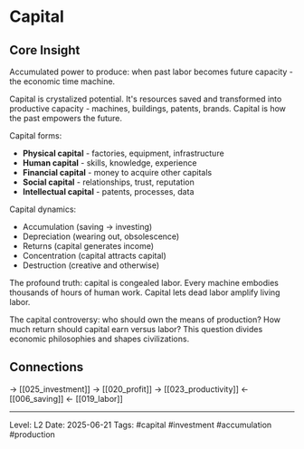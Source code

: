 # Capital

## Core Insight
Accumulated power to produce: when past labor becomes future capacity - the economic time machine.

Capital is crystalized potential. It's resources saved and transformed into productive capacity - machines, buildings, patents, brands. Capital is how the past empowers the future.

Capital forms:
- **Physical capital** - factories, equipment, infrastructure
- **Human capital** - skills, knowledge, experience
- **Financial capital** - money to acquire other capitals
- **Social capital** - relationships, trust, reputation
- **Intellectual capital** - patents, processes, data

Capital dynamics:
- Accumulation (saving → investing)
- Depreciation (wearing out, obsolescence)
- Returns (capital generates income)
- Concentration (capital attracts capital)
- Destruction (creative and otherwise)

The profound truth: capital is congealed labor. Every machine embodies thousands of hours of human work. Capital lets dead labor amplify living labor.

The capital controversy: who should own the means of production? How much return should capital earn versus labor? This question divides economic philosophies and shapes civilizations.

## Connections
→ [[025_investment]]
→ [[020_profit]]
→ [[023_productivity]]
← [[006_saving]]
← [[019_labor]]

---
Level: L2
Date: 2025-06-21
Tags: #capital #investment #accumulation #production